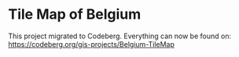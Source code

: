 # Tile Map of Belgium
This project migrated to Codeberg. Everything can now be found on: https://codeberg.org/gis-projects/Belgium-TileMap
